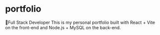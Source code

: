 # portfolio
📌Full Stack Developer  This is my personal portfolio built with React + Vite on the front-end and Node.js + MySQL on the back-end. 
